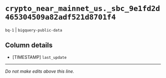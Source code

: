 # `crypto_near_mainnet_us._sbc_9e1fd2d465304509a82adf521d8701f4`
`bq-1` | `bigquery-public-data`

## Column details
* [TIMESTAMP] `last_update`

-------------------------------------------------------------------------------
*Do not make edits above this line.*
